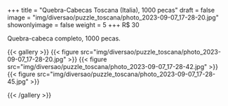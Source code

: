+++
title = "Quebra-Cabecas Toscana (Italia), 1000 pecas"
draft = false
image = "img/diversao/puzzle_toscana/photo_2023-09-07_17-28-20.jpg"
showonlyimage = false
weight = 5
+++
<span class="price">R$ 30</span>

Quebra-cabeca completo, 1000 pecas.

<!--more-->

{{< gallery >}}
{{< figure src="img/diversao/puzzle_toscana/photo_2023-09-07_17-28-20.jpg" >}}
{{< figure src="img/diversao/puzzle_toscana/photo_2023-09-07_17-28-42.jpg" >}}
{{< figure src="img/diversao/puzzle_toscana/photo_2023-09-07_17-28-45.jpg" >}}

{{< /gallery >}}


